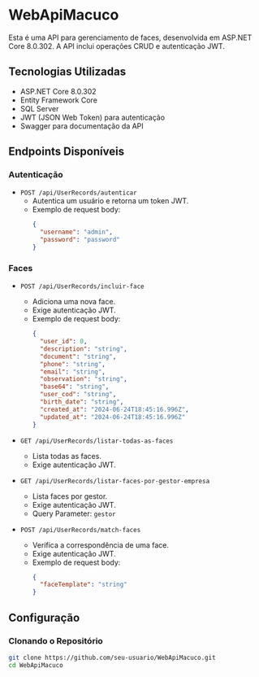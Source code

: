 # WebApiMacuco

Esta é uma API para gerenciamento de faces, desenvolvida em ASP.NET Core 8.0.302. A API inclui operações CRUD e autenticação JWT.

## Tecnologias Utilizadas

- ASP.NET Core 8.0.302
- Entity Framework Core
- SQL Server
- JWT (JSON Web Token) para autenticação
- Swagger para documentação da API

## Endpoints Disponíveis

### Autenticação

- `POST /api/UserRecords/autenticar`
  - Autentica um usuário e retorna um token JWT.
  - Exemplo de request body:
    ```json
    {
      "username": "admin",
      "password": "password"
    }
    ```

### Faces

- `POST /api/UserRecords/incluir-face`
  - Adiciona uma nova face.
  - Exige autenticação JWT.
  - Exemplo de request body:
    ```json
    {
      "user_id": 0,
      "description": "string",
      "document": "string",
      "phone": "string",
      "email": "string",
      "observation": "string",
      "base64": "string",
      "user_cod": "string",
      "birth_date": "string",
      "created_at": "2024-06-24T18:45:16.996Z",
      "updated_at": "2024-06-24T18:45:16.996Z"
    }
    ```

- `GET /api/UserRecords/listar-todas-as-faces`
  - Lista todas as faces.
  - Exige autenticação JWT.

- `GET /api/UserRecords/listar-faces-por-gestor-empresa`
  - Lista faces por gestor.
  - Exige autenticação JWT.
  - Query Parameter: `gestor`

- `POST /api/UserRecords/match-faces`
  - Verifica a correspondência de uma face.
  - Exige autenticação JWT.
  - Exemplo de request body:
    ```json
    {
      "faceTemplate": "string"
    }
    ```

## Configuração

### Clonando o Repositório

```bash
git clone https://github.com/seu-usuario/WebApiMacuco.git
cd WebApiMacuco

